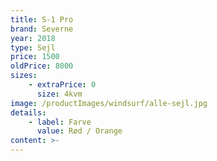 ```yaml
---
title: S-1 Pro
brand: Severne
year: 2018
type: Sejl
price: 1500
oldPrice: 8000
sizes:
    - extraPrice: 0
      size: 4kvm
image: /productImages/windsurf/alle-sejl.jpg
details:
    - label: Farve
      value: Rød / Orange
content: >-
---
```

